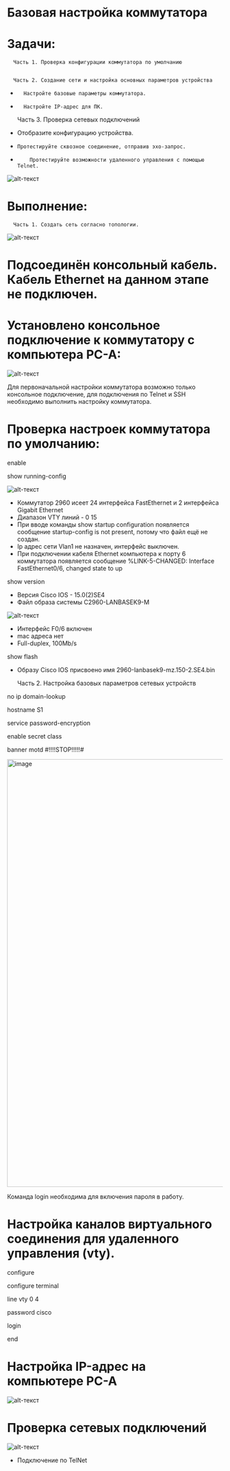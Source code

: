 # Базовая настройка коммутатора

# Задачи:
      Часть 1. Проверка конфигурации коммутатора по умолчанию

    
      Часть 2. Создание сети и настройка основных параметров устройства
  *       Настройте базовые параметры коммутатора.

  *       Настройте IP-адрес для ПК.

    Часть 3. Проверка сетевых подключений

  *   Отобразите конфигурацию устройства.

  *     Протестируйте сквозное соединение, отправив эхо-запрос.

  *         Протестируйте возможности удаленного управления с помощью Telnet.


![alt-текст](https://github.com/ALEKSANDR-D19/OtusBasic/blob/main/Jpeg/Снимок.PNG)

# Выполнение:
      Часть 1. Создать сеть согласно топологии.

![alt-текст](https://github.com/ALEKSANDR-D19/OtusBasic/blob/main/Jpeg/1.PNG)
# Подсоединён консольный кабель. Кабель Ethernet на данном этапе не подключен.


# Установлено консольное подключение к коммутатору с компьютера PC-A:

![alt-текст](https://github.com/ALEKSANDR-D19/OtusBasic/blob/main/Jpeg/2.PNG)

Для первоначальной настройки коммутатора возможно только консольное подключение, для подключения по Telnet и SSH необходимо выполнить настройку коммутатора.

# Проверка настроек коммутатора по умолчанию: 
enable

show running-config

![alt-текст](https://github.com/ALEKSANDR-D19/OtusBasic/blob/main/Jpeg/3.PNG)
  * Коммутатор 2960 исеет 24 интерфейса FastEthernet и 2 интерфейса Gigabit Ethernet
  * Диапазон VTY линий - 0 15
  * При вводе команды show startup configuration появляется сообщение startup-config is not present, потому что файл ещё не создан.
  * Ip адрес сети Vlan1 не назначен, интерфейс выключен.
  * При подключении кабеля Ethernet компьютера к порту 6 коммутатора появляется сообщение %LINK-5-CHANGED: Interface FastEthernet0/6, changed state to up


show version
  * Версия Cisco IOS - 15.0(2)SE4
  * Файл образа системы C2960-LANBASEK9-M

![alt-текст](https://github.com/ALEKSANDR-D19/OtusBasic/blob/main/Jpeg/4.PNG)

  * Интерфейс F0/6 включен
  * mac адреса нет
  * Full-duplex, 100Mb/s

show flash

  * Образу Cisco IOS присвоено имя 2960-lanbasek9-mz.150-2.SE4.bin

    Часть 2. Настройка базовых параметров сетевых устройств


no ip domain-lookup

hostname S1

service password-encryption

enable secret class

banner motd #!!!!STOP!!!!!#

<img width="620" height="998" alt="image" src="https://github.com/user-attachments/assets/21676082-ac9b-4fa6-a1f5-a850896ef11e" />

Команда login необходима для включения пароля в работу.

# Настройка каналов виртуального соединения для удаленного управления (vty).

   configure 
   
   configure terminal
   
   line vty 0 4
   
   password cisco
   
   login
   
   end

# Настройка IP-адрес на компьютере PC-A

![alt-текст](https://github.com/ALEKSANDR-D19/OtusBasic/blob/main/Jpeg/6.PNG)

# Проверка сетевых подключений

![alt-текст](https://github.com/ALEKSANDR-D19/OtusBasic/blob/main/Jpeg/7.PNG)

  * Подключение по TelNet












      


      
